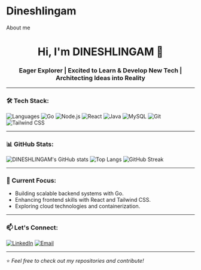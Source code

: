 # Dineshlingam
About me 
<h1 align="center">Hi, I'm DINESHLINGAM 👋</h1>
<h3 align="center">Eager Explorer | Excited to Learn & Develop New Tech | Architecting Ideas into Reality</h3>

---

### 🛠️ Tech Stack:
![Languages](https://img.shields.io/badge/Code-JavaScript-informational?style=flat&logo=javascript&logoColor=white&color=2bbc8a)
![Go](https://img.shields.io/badge/Code-Go-informational?style=flat&logo=go&logoColor=white&color=2bbc8a)
![Node.js](https://img.shields.io/badge/Backend-Node.js-informational?style=flat&logo=node.js&logoColor=white&color=2bbc8a)
![React](https://img.shields.io/badge/Frontend-React-informational?style=flat&logo=react&logoColor=white&color=2bbc8a)
![Java](https://img.shields.io/badge/Code-Java-informational?style=flat&logo=java&logoColor=white&color=2bbc8a)
![MySQL](https://img.shields.io/badge/Database-MySQL-informational?style=flat&logo=mysql&logoColor=white&color=2bbc8a)
![Git](https://img.shields.io/badge/Tools-Git-informational?style=flat&logo=git&logoColor=white&color=2bbc8a)
![Tailwind CSS](https://img.shields.io/badge/Styling-TailwindCSS-informational?style=flat&logo=tailwindcss&logoColor=white&color=2bbc8a)

---

### 📊 GitHub Stats:
![DINESHLINGAM's GitHub stats](https://github-readme-stats.vercel.app/api?username=yourusername&show_icons=true&theme=radical)
![Top Langs](https://github-readme-stats.vercel.app/api/top-langs/?username=yourusername&layout=compact&theme=radical)
![GitHub Streak](https://streak-stats.demolab.com/?user=yourusername&theme=radical)


---

### 🌱 Current Focus:
- Building scalable backend systems with Go.
- Enhancing frontend skills with React and Tailwind CSS.
- Exploring cloud technologies and containerization.

---

### 📫 Let's Connect:
[![LinkedIn](https://img.shields.io/badge/LinkedIn-Profile-blue?style=flat&logo=linkedin)](https://www.linkedin.com/in/dineshlingam-m-u-500849295/)
[![Email](https://img.shields.io/badge/Email-hello@example.com-red?style=flat&logo=gmail)](mailto:lingamdinesh6@gmail.com)

---

⭐️ *Feel free to check out my repositories and contribute!*
